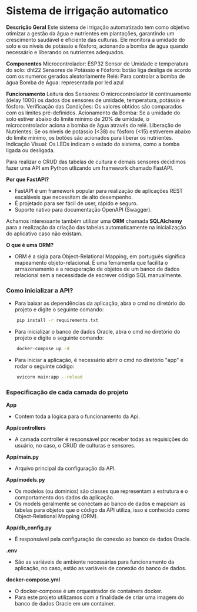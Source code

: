 # Sistema de irrigação automatico 

**Descrição Geral**
Este sistema de irrigação automatizado tem como objetivo otimizar a gestão da água e nutrientes em plantações, garantindo um crescimento saudável e eficiente das culturas. Ele monitora a umidade do solo e os níveis de potássio e fósforo, acionando a bomba de água quando necessário e liberando os nutrientes adequados.

**Componentes**
Microcontrolador: ESP32
Sensor de Umidade e temperatura do solo: dht22
Sensores de Potássio e Fósforo: botão liga desliga de acordo com os numeros gerados aleatoriamente
Relé: Para controlar a bomba de água
Bomba de Água: representada por led azul

**Funcionamento**
Leitura dos Sensores: O microcontrolador lê continuamente (delay 1000) os dados dos sensores de umidade, temperatura, potássio e fósforo.
Verificação das Condições: Os valores obtidos são comparados com os limites pré-definidos.
Acionamento da Bomba: Se a umidade do solo estiver abaixo do limite mínimo de 20% de umidade, o microcontrolador aciona a bomba de água através do relé.
Liberação de Nutrientes: Se os níveis de potássio (<38) ou fósforo (<15) estiverem abaixo do limite mínimo, os botões são acionados para liberar os nutrientes.
Indicação Visual: Os LEDs indicam o estado do sistema, como a bomba ligada ou desligada.

Para realizar o CRUD das tabelas de cultura e demais sensores decidimos fazer uma API em Python utlizando um framework chamado FastAPI.

**Por que FastAPI?**
- FastAPI é um framework popular para realização de aplicações REST escaláveis que necessitam de alto desempenho.
- É projetado para ser fácil de user, rápido e seguro.
- Suporte nativo para documentação OpenAPI (Swagger).

Achamos interessante também utilizar uma **ORM** chamada **SQLAlchemy** para a realização da criação das tabelas automaticamente na inicialização do aplicativo caso não existam.

**O que é uma ORM?**
- ORM é a sigla para Object-Relational Mapping, em português significa mapeamento objeto-relacional. É uma ferramenta que facilita o armazenamento e a recuperação de objetos de um banco de dados relacional sem a necessidade de escrever código SQL manualmente.

### Como inicializar a API?
- Para baixar as dependências da aplicação, abra o cmd no diretório do projeto e digite o seguinte comando:
```bash
    pip install -r requirements.txt
```

- Para inicializar o banco de dados Oracle, abra o cmd no diretório do projeto e digite o seguinte comando:
```bash
    docker-compose up -d
```

- Para iniciar a aplicação, é necessário abrir o cmd no diretório "app" e rodar o seguinte código:
```bash
    uvicorn main:app --reload
```

### Especificação de cada camada do projeto

**App**
- Contem toda a lógica para o funcionamento da Api.

**App/controllers**
- A camada controller é responsável por receber todas as requisições do usuário, no caso, o CRUD de culturas e sensores.

**App/main.py**
- Arquivo principal da configuração da API.

**App/models.py**
- Os modelos (ou domínios) são classes que representam a estrutura e o comportamento dos dados da aplicação.
- Os models geralmente se conectam ao banco de dados e mapeiam as tabelas para objetos que o código da API utiliza, isso é conhecido como Object-Relational Mapping (ORM).

**App/db_config.py**
- É responsável pela configuração de conexão ao banco de dados Oracle.

**.env**
- São as variáveis de ambiente necessárias para funcionamento da aplicação, no caso, estão as variáveis de conexão do banco de dados.

**docker-compose.yml**
- O docker-compose é um orquestrador de containers docker.
- Para este projeto utilizamos com a finalidade de criar uma imagem do banco de dados Oracle em um container.
